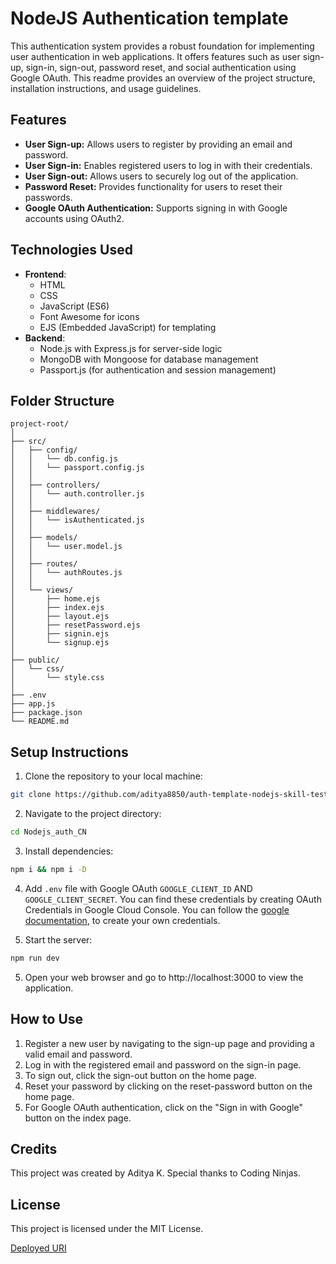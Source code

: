 # NodeJS Authentication template

This authentication system provides a robust foundation for implementing user authentication in web applications. It offers features such as user sign-up, sign-in, sign-out, password reset, and social authentication using Google OAuth. This readme provides an overview of the project structure, installation instructions, and usage guidelines.

## Features

- **User Sign-up:** Allows users to register by providing an email and password.
- **User Sign-in:** Enables registered users to log in with their credentials.
- **User Sign-out:** Allows users to securely log out of the application.
- **Password Reset:** Provides functionality for users to reset their passwords.
- **Google OAuth Authentication:** Supports signing in with Google accounts using OAuth2.

## Technologies Used

- **Frontend**:
  - HTML
  - CSS
  - JavaScript (ES6)
  - Font Awesome for icons
  - EJS (Embedded JavaScript) for templating
- **Backend**:
  - Node.js with Express.js for server-side logic
  - MongoDB with Mongoose for database management
  - Passport.js (for authentication and session management)

## Folder Structure

```
project-root/
│
├── src/
│   ├── config/
│   │   └── db.config.js
│   │   └── passport.config.js
│   │
│   ├── controllers/
│   │   └── auth.controller.js
│   │
│   ├── middlewares/
│   │   └── isAuthenticated.js
│   │
│   ├── models/
│   │   └── user.model.js
│   │
│   ├── routes/
│   │   └── authRoutes.js
│   │
│   └── views/
│       ├── home.ejs
│       ├── index.ejs
│       ├── layout.ejs
│       ├── resetPassword.ejs
│       ├── signin.ejs
│       └── signup.ejs
│
├── public/
│   └── css/
│       └── style.css
│
├── .env
├── app.js
├── package.json
└── README.md
```

## Setup Instructions

1. Clone the repository to your local machine:

```bash
git clone https://github.com/aditya8850/auth-template-nodejs-skill-test
```

2. Navigate to the project directory:

```bash
cd Nodejs_auth_CN
```

3. Install dependencies:

```bash
npm i && npm i -D
```

4. Add `.env` file with Google OAuth `GOOGLE_CLIENT_ID` AND `GOOGLE_CLIENT_SECRET`. You can find these credentials by creating OAuth Credentials in Google Cloud Console. You can follow the [google documentation](https://support.google.com/cloud/answer/6158849?hl=en), to create your own credentials.

5. Start the server:

```bash
npm run dev
```

5. Open your web browser and go to http://localhost:3000 to view the application.

## How to Use

1. Register a new user by navigating to the sign-up page and providing a valid email and password.
2. Log in with the registered email and password on the sign-in page.
3. To sign out, click the sign-out button on the home page.
4. Reset your password by clicking on the reset-password button on the home page.
5. For Google OAuth authentication, click on the "Sign in with Google" button on the index page.

## Credits

This project was created by Aditya K. Special thanks to Coding Ninjas.

## License

This project is licensed under the MIT License.


[Deployed URI](https://auth-template-nodejs-skill-test.onrender.com/signup)
